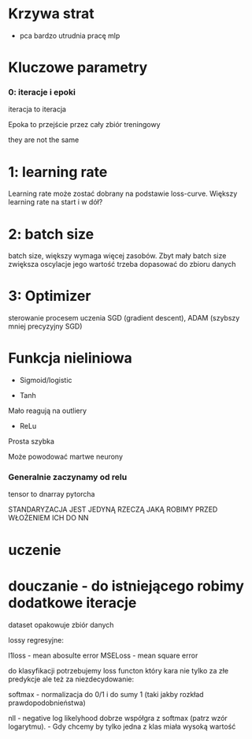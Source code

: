 # Krzywa strat

- pca bardzo utrudnia pracę mlp

# Kluczowe parametry
### 0: iteracje i epoki

iteracja to iteracja

Epoka to przejście przez cały zbiór treningowy

they are not the same

# 1: learning rate

Learning rate może zostać dobrany na podstawie loss-curve.
Większy learning rate na start i w dół?

# 2: batch size

batch size, większy wymaga więcej zasobów. Zbyt mały batch size zwiększa oscylacje
jego wartość trzeba dopasować do zbioru danych


# 3: Optimizer

sterowanie procesem uczenia
SGD (gradient descent), ADAM (szybszy mniej precyzyjny SGD)

# Funkcja nieliniowa

- Sigmoid/logistic

- Tanh

Mało reagują na outliery

- ReLu

Prosta szybka

Może powodować martwe neurony

### Generalnie zaczynamy od relu

tensor to dnarray pytorcha

STANDARYZACJA JEST JEDYNĄ RZECZĄ JAKĄ ROBIMY PRZED WŁOŻENIEM ICH DO NN

# uczenie

# douczanie - do istniejącego robimy dodatkowe iteracje

dataset opakowuje zbiór danych

lossy regresyjne:

l1loss - mean abosulte error
MSELoss - mean square error

do klasyfikacji potrzebujemy loss functon który kara nie tylko za złe predykcje ale też za niezdecydowanie:

softmax - normalizacja do 0/1 i do sumy 1 (taki jakby rozkład prawdopodobnieństwa)

nll - negative log likelyhood dobrze współgra z softmax (patrz wzór logarytmu). - Gdy chcemy by tylko jedna z klas miała wysoką wartość



